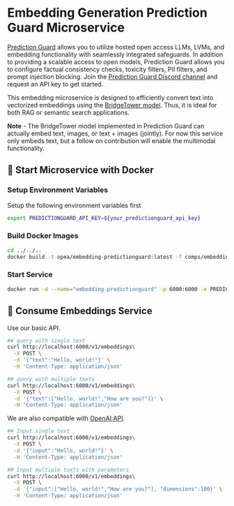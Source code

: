 # Embedding Generation Prediction Guard Microservice

[Prediction Guard](https://docs.predictionguard.com) allows you to utilize hosted open access LLMs, LVMs, and embedding functionality with seamlessly integrated safeguards. In addition to providing a scalable access to open models, Prediction Guard allows you to configure factual consistency checks, toxicity filters, PII filters, and prompt injection blocking. Join the [Prediction Guard Discord channel](https://discord.gg/TFHgnhAFKd) and request an API key to get started.

This embedding microservice is designed to efficiently convert text into vectorized embeddings using the [BridgeTower model](https://huggingface.co/BridgeTower/bridgetower-large-itm-mlm-itc). Thus, it is ideal for both RAG or semantic search applications.

**Note** - The BridgeTower model implemented in Prediction Guard can actually embed text, images, or text + images (jointly). For now this service only embeds text, but a follow on contribution will enable the multimodal functionality.

## 🚀 Start Microservice with Docker

### Setup Environment Variables

Setup the following environment variables first

```bash
export PREDICTIONGUARD_API_KEY=${your_predictionguard_api_key}
```

### Build Docker Images

```bash
cd ../../..
docker build -t opea/embedding-predictionguard:latest -f comps/embeddings/predictionguard/Dockerfile .
```

### Start Service

```bash
docker run -d --name="embedding-predictionguard" -p 6000:6000 -e PREDICTIONGUARD_API_KEY=$PREDICTIONGUARD_API_KEY opea/embedding-predictionguard:latest
```

## 🚀 Consume Embeddings Service

Use our basic API.

```bash
## query with single text
curl http://localhost:6000/v1/embeddings\
  -X POST \
  -d '{"text":"Hello, world!"}' \
  -H 'Content-Type: application/json'

## query with multiple texts
curl http://localhost:6000/v1/embeddings\
  -X POST \
  -d '{"text":["Hello, world!","How are you?"]}' \
  -H 'Content-Type: application/json'
```

We are also compatible with [OpenAI API](https://platform.openai.com/docs/api-reference/embeddings).

```bash
## Input single text
curl http://localhost:6000/v1/embeddings\
  -X POST \
  -d '{"input":"Hello, world!"}' \
  -H 'Content-Type: application/json'

## Input multiple texts with parameters
curl http://localhost:6000/v1/embeddings\
  -X POST \
  -d '{"input":["Hello, world!","How are you?"], "dimensions":100}' \
  -H 'Content-Type: application/json'
```
